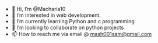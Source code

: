 - 👋 Hi, I’m @Macharia10
- 👀 I’m interested in web development.
- 🌱 I’m currently learning Python and c programming
- 💞️ I’m looking to collaborate on python projects 
- 📫 How to reach me via email @ mash001sam@gmail.com

<!---
Macharia10/Macharia10 is a ✨ special ✨ repository because its `README.md` (this file) appears on your GitHub profile.
You can click the Preview link to take a look at your changes.
--->
